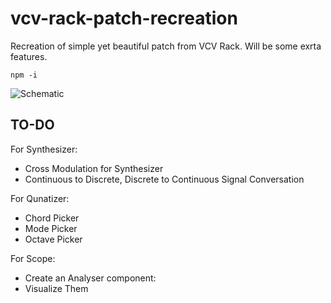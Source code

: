# vcv-rack-patch-recreation

Recreation of simple yet beautiful patch from VCV Rack. Will be some exrta features.

```npm -i```

![Schematic](./src/assets/schematics.png)



## TO-DO  

For Synthesizer:
 - Cross Modulation for Synthesizer
 - Continuous to Discrete, Discrete to Continuous Signal Conversation

For Qunatizer:
 - Chord Picker 
 - Mode Picker 
 - Octave Picker

For Scope:
 - Create an Analyser component:
 - Visualize Them



